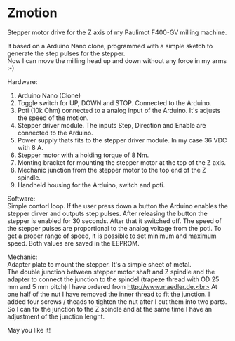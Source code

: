 # Zmotion
Stepper motor drive for the Z axis of my Paulimot F400-GV milling machine.

It based on a Arduino Nano clone, programmed with a simple sketch to generate the step pulses for the stepper.<br>
Now I can move the milling head up and down without any force in my arms :-)

Hardware:
1. Arduino Nano (Clone)
2. Toggle switch for UP, DOWN and STOP. Connected to the Arduino.
3. Poti (10k Ohm) connected to a analog input of the Arduino. It's adjusts the speed of the motion.
4. Stepper driver module. The inputs Step, Direction and Enable are connected to the Arduino.
5. Power supply thats fits to the stepper driver module. In my case 36 VDC with 8 A.
6. Stepper motor with a holding torque of 8 Nm.
7. Monting bracket for mounting the stepper motor at the top of the Z axis.
8. Mechanic junction from the stepper motor to the top end of the Z spindle.
9. Handheld housing for the Arduino, switch and poti.

Software:<br>
Simple contorl loop. If the user press down a button the Arduino enables the stepper dirver and outputs step pulses. After releasing the button the stepper is enabled for 30 seconds. After that it switched off. The speed of the stepper pulses are proportional to the analog voltage from the poti. To get a proper range of speed, it is possible to set minimum and maximum speed. Both values are saved in the EEPROM.

Mechanic:<br>
Adapter plate to mount the stepper. It's a simple sheet of metal.<br>
The double junction between stepper motor shaft and Z spindle and the adapter to connect the junction to the spindel (trapeze thread with OD 25 mm and 5 mm pitch) I have ordered from http://www.maedler.de.<br>
At one half of the nut I have removed the inner thread to fit the junction. I added four screws / theads to tighten the nut after I cut them into two parts. So I can fix the junction to the Z spindle and at the same time I have an adjustment of the junction lenght.

May you like it!
